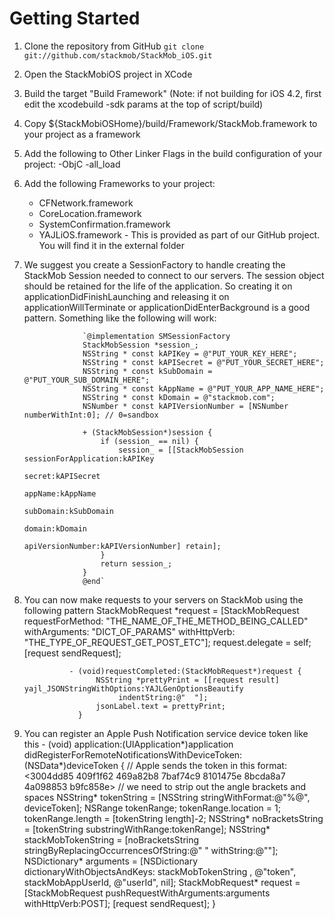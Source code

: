 # Getting Started
1. Clone the repository from GitHub
`git clone git://github.com/stackmob/StackMob_iOS.git`
2. Open the StackMobiOS project in XCode
3.  Build the target "Build Framework" (Note: if not building for iOS 4.2, first edit the xcodebuild -sdk params at the top of script/build)
4.  Copy $\{StackMobiOSHome\}/build/Framework/StackMob.framework to your project as a framework
5. Add the following to Other Linker Flags in the build configuration of your project: -ObjC -all_load
6.  Add the following Frameworks to your project:

    - CFNetwork.framework
    - CoreLocation.framework
    - SystemConfirmation.framework
    - YAJLiOS.framework - This is provided as part of our GitHub project. You will find it in the external folder

7. We suggest you create a SessionFactory to handle creating the StackMob Session needed to connect to our servers. The session object should be retained for the life of the application. So creating it on applicationDidFinishLaunching and releasing it on applicationWillTerminate or applicationDidEnterBackground is a good pattern.  Something like the following will work:

                    `@implementation SMSessionFactory
                    StackMobSession *session_;
                    NSString * const kAPIKey = @"PUT_YOUR_KEY_HERE";
                    NSString * const kAPISecret = @"PUT_YOUR_SECRET_HERE";
                    NSString * const kSubDomain = @"PUT_YOUR_SUB_DOMAIN_HERE";
                    NSString * const kAppName = @"PUT_YOUR_APP_NAME_HERE";
                    NSString * const kDomain = @"stackmob.com";
                    NSNumber * const kAPIVersionNumber = [NSNumber numberWithInt:0]; // 0=sandbox

                    + (StackMobSession*)session {
                        if (session_ == nil) {
                            session_ = [[StackMobSession sessionForApplication:kAPIKey
                                                                       secret:kAPISecret
                                                                      appName:kAppName
                                                                    subDomain:kSubDomain
                                                                        domain:kDomain
                                                               apiVersionNumber:kAPIVersionNumber] retain];
                        }
                        return session_;
                    }
                    @end`
8. You can now make requests to your servers on StackMob using the following pattern
	            StackMobRequest *request = [StackMobRequest requestForMethod: "THE_NAME_OF_THE_METHOD_BEING_CALLED"
                                                               withArguments: "DICT_OF_PARAMS"
                                                                withHttpVerb: "THE_TYPE_OF_REQUEST_GET_POST_ETC"];
                       request.delegate = self;
                       [request sendRequest];

                 - (void)requestCompleted:(StackMobRequest*)request {
                       NSString *prettyPrint = [[request result] yajl_JSONStringWithOptions:YAJLGenOptionsBeautify
                            indentString:@"  "];
                       jsonLabel.text = prettyPrint;
                   }

9. You can register an Apple Push Notification service device token like this
              - (void) application:(UIApplication*)application didRegisterForRemoteNotificationsWithDeviceToken:(NSData*)deviceToken {
                // Apple sends the token in this format: <3004dd85 409f1f62 469a82b8 7baf74c9 8101475e 8bcda8a7 4a098853 b9fc858e>
                // we need to strip out the angle brackets and spaces
                NSString* tokenString = [NSString stringWithFormat:@"%@", deviceToken];
                NSRange tokenRange;
                tokenRange.location = 1;
                tokenRange.length = [tokenString length]-2;
                NSString* noBracketsString = [tokenString substringWithRange:tokenRange];
                NSString* stackMobTokenString = [noBracketsString stringByReplacingOccurrencesOfString:@" " withString:@""];
                NSDictionary* arguments = [NSDictionary dictionaryWithObjectsAndKeys:
                                           stackMobTokenString , @"token",
                                           stackMobAppUserId, @"userId",
                                           nil];
                StackMobRequest* request = [StackMobRequest pushRequestWithArguments:arguments withHttpVerb:POST];
                [request sendRequest];
              }
